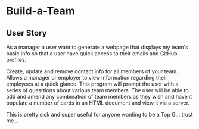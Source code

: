 # Build-a-Team

## User Story

As a manager a user want to generate a webpage that displays my team's basic info so that a user have quick access to their emails and GitHub profiles.

Create, update and remove contact info for all members of your team. Allows a manager or employer to view information regarding their employees at a quick glance.
This program will prompt the user with a series of quesrtions about various team members. The user will be able to add and amend any combination of team members as they wish and have it populate a number of cards in an HTML document and view it via a server.

This is pretty sick and super useful for anyone wanting to be a Top G... trust me...
